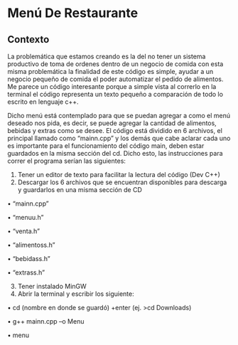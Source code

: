# Menú De Restaurante
## Contexto

La problemática que estamos creando es la del no tener un sistema productivo de toma de ordenes dentro de un negocio de comida con esta misma problemática la finalidad de este código es simple, ayudar a un negocio pequeño de comida el poder automatizar el pedido de alimentos. Me parece un código interesante porque a simple vista al correrlo en la terminal el código representa un texto pequeño a comparación de todo lo escrito en lenguaje c++.

Dicho menú está contemplado para que se puedan agregar a como el menú deseado nos pida, es decir, se puede agregar la cantidad de alimentos, bebidas y extras como se desee. El código está dividido en 6 archivos, el principal llamado como “mainn.cpp” y los demás que cabe aclarar cada uno es importante para el funcionamiento del código main, deben estar guardados en la misma sección del cd. 
Dicho esto, las instrucciones para correr el programa serían las siguientes:
1.	Tener un editor de texto para facilitar la lectura del código (Dev C++)
2.	Descargar los 6 archivos que se encuentran disponibles para descarga y guardarlos en una misma sección de CD

•	“mainn.cpp”

•	“menuu.h”

•	“venta.h”

•	“alimentoss.h”

•	“bebidass.h”

•	“extrass.h”

3.	Tener instalado MinGW
4.	Abrir la terminal y escribir los siguiente:

•	cd (nombre en donde se guardó) +enter (ej. >cd Downloads)

•	g++ mainn.cpp –o Menu

•	menu
